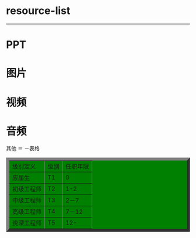 # resource-list  
---
# PPT
# 图片
# 视频
# 音频
其他
＝
－表格
<table border="8" cellpadding="10" bgcolor="green"  cellspacing="0" style="border-collapse:collapse;">
   <tr>
      <td>级别定义</td>
      <td>级别</td>
      <td>任职年限</td>
   </tr>
   <tr>
      <td>应届生</td>
      <td>T1</td>
      <td>0</td>     
   </tr>
   <tr>
      <td>初级工程师</td>
      <td>T2</td>
      <td>1-2</td>
   </tr>
   <tr>
      <td>中级工程师</td>
      <td>T3</td>
      <td>2－7</td>
   </tr>
   <tr>
      <td>高级工程师</td>
      <td>T4</td>
      <td>7－12</td>
   </tr>
   <tr>
      <td>资深工程师</td>
      <td>T5</td>
      <td>12-</td>
   </tr>   
</table>
